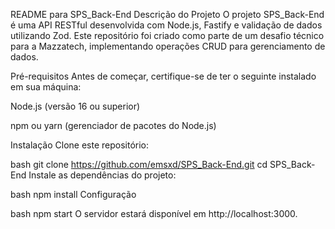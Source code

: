 README para SPS_Back-End
Descrição do Projeto
O projeto SPS_Back-End é uma API RESTful desenvolvida com Node.js, Fastify e validação de dados utilizando Zod. Este repositório foi criado como parte de um desafio técnico para a Mazzatech, implementando operações CRUD para gerenciamento de dados.

Pré-requisitos
Antes de começar, certifique-se de ter o seguinte instalado em sua máquina:

Node.js (versão 16 ou superior)

npm ou yarn (gerenciador de pacotes do Node.js)

Instalação
Clone este repositório:

bash
git clone https://github.com/emsxd/SPS_Back-End.git
cd SPS_Back-End
Instale as dependências do projeto:

bash
npm install
Configuração

bash
npm start
O servidor estará disponível em http://localhost:3000.
